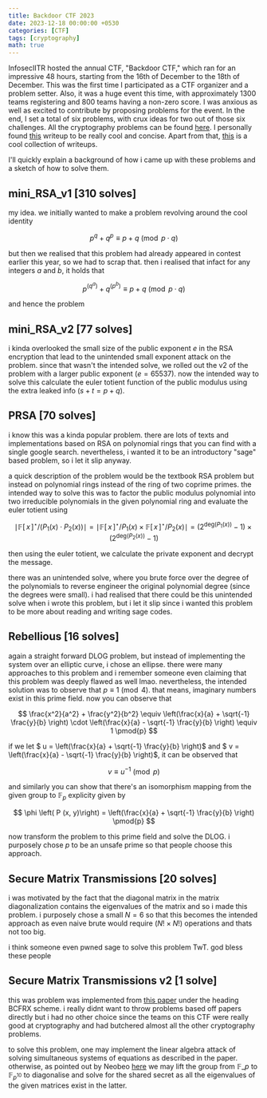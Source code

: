 ```yaml
---
title: Backdoor CTF 2023 
date: 2023-12-18 00:00:00 +0530
categories: [CTF]
tags: [cryptography]
math: true
---
```


InfosecIITR hosted the annual CTF, "Backdoor CTF," which ran for an impressive 48 hours, starting from the 16th of December to the 18th of December. This was the first time I participated as a CTF organizer and a problem setter. Also, it was a huge event this time, with approximately 1300 teams registering and 800 teams having a non-zero score. I was anxious as well as excited to contribute by proposing problems for the event. In the end, I set a total of six problems, with crux ideas for two out of those six challenges. All the cryptography problems can be found <a href="https://github.com/MmukulKhedekar/BackdoorCTF2023-Crypto">here</a>. I personally found <a href="https://connor-mccartney.github.io/cryptography/other/BackdoorCTF-2023-writeups">this</a> writeup to be really cool and concise. Apart from that, <a href="https://ctfwriteups.org/ctfs/658035f233b399e7fe20f655/edit">this</a> is a cool collection of writeups. 

I'll quickly explain a background of how i came up with these problems and a sketch of how to solve them.

## mini_RSA_v1 [310 solves]

my idea. we initially wanted to make a problem revolving around the cool identity

$$
    p ^ q + q ^ p \equiv p + q \pmod{p \cdot q}
$$

but then we realised that this problem had already appeared in contest earlier this year, so we had to scrap that. then i realised that infact for any integers $a$ and $b$, it holds that 

$$
    p ^ \left( q ^ a\right) + q ^ \left( p ^ b\right) \equiv p + q \pmod{p \cdot q}
$$

and hence the problem

## mini_RSA_v2 [77 solves]

i kinda overlooked the small size of the public exponent $e$ in the RSA encryption that lead to the unintended small exponent attack on the problem. since that wasn't the intended solve, we rolled out the v2 of the problem with a larger public exponent ($e = 65537$). now the intended way to solve this calculate the euler totient function of the public modulus using the extra leaked info ($s + t = p + q$).

## PRSA [70 solves]

i know this was a kinda popular problem. there are lots of texts and implementations based on RSA on polynomial rings that you can find with a single google search. nevertheless, i wanted it to be an introductory "sage" based problem, so i let it slip anyway.

a quick description of the problem would be the textbook RSA problem but instead on polynomial rings instead of the ring of two coprime primes. the intended way to solve this was to factor the public modulus polynomial into two irreducible polynomials in the given polynomial ring and evaluate the euler totient using 

$$
    \mid \mathbb{F}[\,x\,]^{\star} / \left(P_1(x) \cdot P_2(x)\right) \mid = \mid \mathbb{F}[\,x\,]^{\star} / P_1(x) \times \mathbb{F}[\,x\,]^{\star} / P_2(x) \mid = \left(2 ^{\text{deg} \left(P_1(x) \right)} - 1 \right) \times \left(2 ^{\text{deg} \left(P_2(x) \right)} - 1 \right)
$$

then using the euler totient, we calculate the private exponent and decrypt the message. 

there was an unintended solve, where you brute force over the degree of the polynomials to reverse engineer the original polynomial degree (since the degrees were small). i had realised that there could be this unintended solve when i wrote this problem, but i let it slip since i wanted this problem to be more about reading and writing sage codes.

## Rebellious [16 solves]

again a straight forward DLOG problem, but instead of implementing the system over an elliptic curve, i chose an ellipse. there were many approaches to this problem and i remember someone even claiming that this problem was deeply flawed as well lmao. nevertheless, the intended solution was to observe that $p \equiv 1 \pmod{4}$. that means, imaginary numbers exist in this prime field. now you can observe that

$$
\frac{x^2}{a^2} + \frac{y^2}{b^2} \equiv \left(\frac{x}{a} + \sqrt{-1} \frac{y}{b} \right) \cdot \left(\frac{x}{a} - \sqrt{-1} \frac{y}{b} \right) \equiv 1 \pmod{p}
$$

if we let $ u = \left(\frac{x}{a} + \sqrt{-1} \frac{y}{b} \right)$ and $ v = \left(\frac{x}{a} - \sqrt{-1} \frac{y}{b} \right)$, it can be observed that 

$$
    v \equiv u ^ {-1} \pmod{p}
$$

and similarly you can show that there's an isomorphism mapping from the given group to $\mathbb{F}_p$ explicity given by

$$
    \phi \left( P (x, y)\right) = \left(\frac{x}{a} + \sqrt{-1} \frac{y}{b} \right) \pmod{p} 
$$

now transform the problem to this prime field and solve the DLOG. i purposely chose $p$ to be an unsafe prime so that people choose this approach.

## Secure Matrix Transmissions [20 solves]

i was motivated by the fact that the diagonal matrix in the matrix diagonalization contains the eigenvalues of the matrix and so i made this problem. i purposely chose a small $N = 6$ so that this becomes the intended approach as even naive brute would require $(N! \times N!)$ operations and thats not too big.

i think someone even pwned sage to solve this problem TwT. god bless these people

## Secure Matrix Transmissions v2 [1 solve]

this was problem was implemented from <a href="https://www.degruyter.com/document/doi/10.1515/jmc.2011.010/html">this paper</a> under the heading BCFRX scheme. i really didnt want to throw problems based off papers directly but i had no other choice since the teams on this CTF were really good at cryptography and had butchered almost all the other cryptography problems.

to solve this problem, one may implement the linear algebra attack of solving simultaneous systems of equations as described in the paper. otherwise, as pointed out by Neobeo <a href="https://discord.com/channels/916568950375059476/916693278701781103/1187542230345470052">here</a> we may lift the group from $\mathbb{F}\_{p}$ to $\mathbb{F}_{p^{10}}$ to diagonalise and solve for the shared secret as all the eigenvalues of the given matrices exist in the latter.


